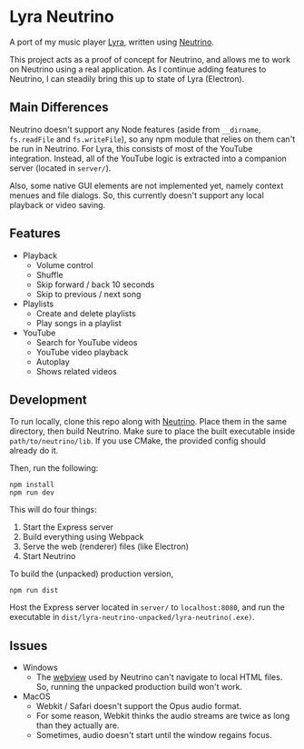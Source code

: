 # Lyra Neutrino

A port of my music player [Lyra](https://github.com/LenKagamine/lyra), written using [Neutrino](https://github.com/LenKagamine/neutrino).

This project acts as a proof of concept for Neutrino, and allows me to work on Neutrino using a real application. As I continue adding features to Neutrino, I can steadily bring this up to state of Lyra (Electron).

## Main Differences

Neutrino doesn't support any Node features (aside from `__dirname`, `fs.readFile` and `fs.writeFile`), so any npm module that relies on them can't be run in Neutrino. For Lyra, this consists of most of the YouTube integration. Instead, all of the YouTube logic is extracted into a companion server (located in `server/`).

Also, some native GUI elements are not implemented yet, namely context menues and file dialogs. So, this currently doesn't support any local playback or video saving.

## Features

- Playback
  - Volume control
  - Shuffle
  - Skip forward / back 10 seconds
  - Skip to previous / next song
- Playlists
  - Create and delete playlists
  - Play songs in a playlist
- YouTube
  - Search for YouTube videos
  - YouTube video playback
  - Autoplay
  - Shows related videos

## Development

To run locally, clone this repo along with [Neutrino](https://github.com/LenKagamine/neutrino). Place them in the same directory, then build Neutrino. Make sure to place the built executable inside `path/to/neutrino/lib`. If you use CMake, the provided config should already do it.

Then, run the following:

```
npm install
npm run dev
```

This will do four things:

1. Start the Express server
2. Build everything using Webpack
3. Serve the web (renderer) files (like Electron)
4. Start Neutrino

To build the (unpacked) production version,

```
npm run dist
```

Host the Express server located in `server/` to `localhost:8080`, and run the executable in `dist/lyra-neutrino-unpacked/lyra-neutrino(.exe)`.

## Issues

- Windows
  - The [webview](https://github.com/LenKagamine/webview) used by Neutrino can't navigate to local HTML files. So, running the unpacked production build won't work.
- MacOS
  - Webkit / Safari doesn't support the Opus audio format.
  - For some reason, Webkit thinks the audio streams are twice as long than they actually are.
  - Sometimes, audio doesn't start until the window regains focus.
